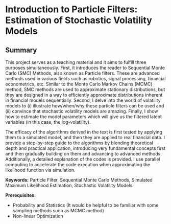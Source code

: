 # Introduction to Particle Filters: Estimation of Stochastic Volatility Models

## Summary

This project serves as a teaching material and it aims to fulfill three purposes simultaneously. First, it introduces the reader to Sequential Monte Carlo (SMC) Methods, also known as Particle filters. These are advanced methods used in various fields such as robotics, signal processing, financial econometrics, etc. Similar to the Monte Carlo Markov Chains (MCMC) method, SMC methods are used to approximate stationary distributions, but they are designed in a way to efficiently approximate distributions inherent in financial models sequentially. Second, I delve into the world of volatility models to (i) illustrate how/when/why these particle filters can be used and (ii) convince that stochastic volatility models are amazing.  Finally, I show how to estimate the model parameters which will give us the filtered latent variables (in this case, the log-volatility). 
     
The efficacy of the algorithms derived in the text is first tested by applying them to a simulated model, and then they are applied to real financial data. I provide a step-by-step guide to the algorithms by blending theoretical depth and practical application, introducing very fundamental concepts first and then gradually building on them and advancing to advanced methods. Additionally, a detailed explanation of the codes is provided. I use parallel computing to accelerate the code execution when approximating the likelihood function via simulation. 

**Keywords:** Particle Filter, Sequential Monte Carlo Methods, Simulated Maximum Likelihood Estimation, Stochastic Volatility Models

**Prerequisites:**
* Probability and Statistics (It would be helpful to be familiar with some sampling methods such as MCMC method)
* Non-linear Optimization
